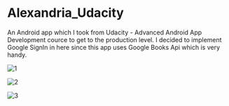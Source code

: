 # Alexandria_Udacity

An Android app which I took from Udacity - Advanced Android App Development cource to get to the production level.
I decided to implement Google SignIn in here since this app uses Google Books Api which is very handy.

![1](http://i.imgur.com/AxgY7h4.png?1)

![2](http://i.imgur.com/KENM1zj.png?1)

![3](http://i.imgur.com/ESb31Vn.png?1)
